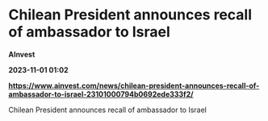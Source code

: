 # Chilean President announces recall of ambassador to Israel
**AInvest**

**2023-11-01 01:02**

**https://www.ainvest.com/news/chilean-president-announces-recall-of-ambassador-to-israel-23101000794b0692ede333f2/**

Chilean President announces recall of ambassador to Israel